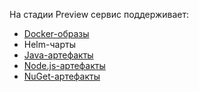 На стадии Preview сервис поддерживает:
* [Docker-образы](../../cloud-registry/concepts/docker-image.md)
* Helm-чарты
* [Java-артефакты](../../cloud-registry/concepts/art-java.md)
* [Node.js-артефакты](../../cloud-registry/concepts/art-nodejs.md)
* [NuGet-артефакты](../../cloud-registry/concepts/art-nuget.md)